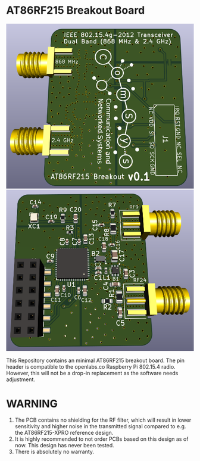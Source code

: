 AT86RF215 Breakout Board
========================

![AT86RF215 Breakout Boards Bottom Side](at86rf215-breakout-bottom.png)
![AT86RF215 Breakout Boards Top Side](at86rf215-breakout-top.png)

This Repository contains an minimal AT86RF215 breakout board. The pin header
is compatible to the openlabs.co Raspberry Pi 802.15.4 radio. However, this
will not be a drop-in replacement as the software needs adjustment.

WARNING
=======

1. The PCB contains no shielding for the RF filter, which will result in lower
   sensitivity and higher noise in the transmitted signal compared to e.g. the
   AT86RF215-XPRO reference design.
2. It is highly recommended to not order PCBs based on this design as of now.
   This design has never been tested.
3. There is absolutely no warranty.
